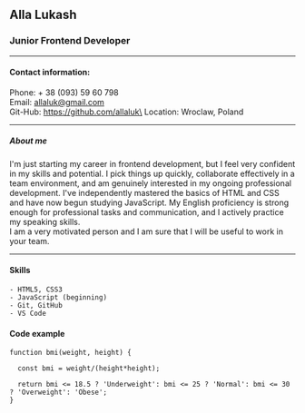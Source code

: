 ## __Alla Lukash__
### Junior Frontend Developer
---
#### Contact information:
Phone: + 38 (093) 59 60 798\
Email: allaluk@gmail.com\
Git-Hub: https://github.com/allaluk\
Location: Wroclaw, Poland 

---
##### About me 

I'm just starting my career in frontend development, but I feel very confident in my skills and potential. I pick things up quickly, collaborate effectively in a team environment, and am genuinely interested in my ongoing professional development. I've independently mastered the basics of HTML and CSS and have now begun studying JavaScript. My English proficiency is strong enough for professional tasks and communication, and I actively practice my speaking skills.\
I am a very motivated person and I am sure that I will be useful to work in your team. 

---

#### Skills
```
- HTML5, CSS3
- JavaScript (beginning)
- Git, GitHub
- VS Code
```
#### Code example
```
function bmi(weight, height) {

  const bmi = weight/(height*height);
  
  return bmi <= 18.5 ? 'Underweight': bmi <= 25 ? 'Normal': bmi <= 30 ? 'Overweight': 'Obese';
}
```

